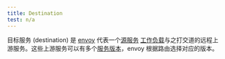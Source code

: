 ```yaml
---
title: Destination
test: n/a
---
```

目标服务 (destination) 是 [envoy](/zh/docs/reference/glossary/#envoy) 代表一个[源服务](/zh/docs/reference/glossary/#source) [工作负载](/zh/docs/reference/glossary/#workload)与之打交道的远程上游服务。这些上游服务可以有多个[服务版本](/zh/docs/reference/glossary/#service)，envoy 根据路由选择对应的版本。
